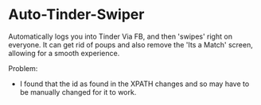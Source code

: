 # Auto-Tinder-Swiper

Automatically logs you into Tinder Via FB, and then 'swipes' right on everyone. It can get rid of poups and also remove the 'Its a Match' screen, allowing for a smooth experience.

Problem:
- I found that the id as found in the XPATH changes and so may have to be manually changed for it to work.
